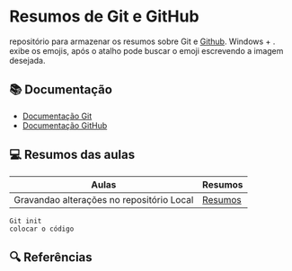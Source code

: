 # Resumos de Git e GitHub

repositório para armazenar os resumos sobre Git e [Github](https://docs.github.com/pt/get-started/writing-on-github/getting-started-with-writing-and-formatting-on-github/basic-writing-and-formatting-syntax). Windows + . exibe os emojis, após o atalho pode buscar o emoji escrevendo a imagem desejada.

## 📚 Documentação
- [Documentação Git](https://git-scm.com/docs/git/pt_BR)
- [Documentação GitHub](https://docs.github.com/pt)

## 💻 Resumos das aulas

| Aulas | Resumos |
|-----|----------|
|Gravandao alterações no repositório Local| [Resumos](https://docs.github.com/pt/get-started)

```
Git init
colocar o código
```

## 🔍 Referências
